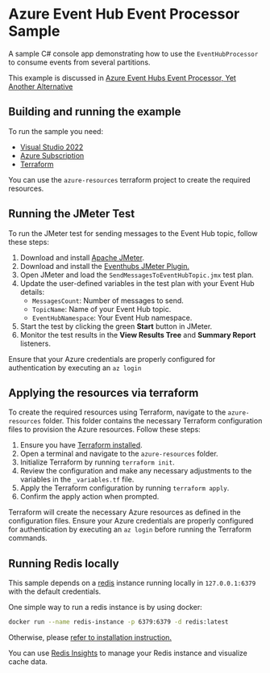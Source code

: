 # Azure Event Hub Event Processor Sample

A sample C# console app demonstrating how to use the `EventHubProcessor` to consume events from several partitions.

This example is discussed in [Azure Event Hubs Event Processor, Yet Another Alternative](http://blog.techdominator.com/article/azure-event-hubs-event-processor,-yet-another-alternative.html)

## Building and running the example

To run the sample you need:

 - [Visual Studio 2022](https://visualstudio.microsoft.com/vs/)
 - [Azure Subscription](https://azure.microsoft.com/en-us/pricing/purchase-options/azure-account)
 - [Terraform](https://developer.hashicorp.com/terraform/install?product_intent=terraform)

You can use the `azure-resources` terraform project to create the required resources.

## Running the JMeter Test

To run the JMeter test for sending messages to the Event Hub topic, follow these steps:

1. Download and install [Apache JMeter](https://jmeter.apache.org/download_jmeter.cgi).
1. Download and install the [Eventhubs JMeter Plugin.](https://github.com/pnopjp/jmeter-plugins)
1. Open JMeter and load the `SendMessagesToEventHubTopic.jmx` test plan.
1. Update the user-defined variables in the test plan with your Event Hub details:
    - `MessagesCount`: Number of messages to send.
    - `TopicName`: Name of your Event Hub topic.
    - `EventHubNamespace`: Your Event Hub namespace.
1. Start the test by clicking the green **Start** button in JMeter.
1. Monitor the test results in the **View Results Tree** and **Summary Report** listeners.

Ensure that your Azure credentials are properly configured for authentication by executing an `az login`

## Applying the resources via terraform

To create the required resources using Terraform, navigate to the `azure-resources` folder. This folder contains the necessary Terraform configuration files to provision the Azure resources. Follow these steps:

1. Ensure you have [Terraform installed](https://learn.hashicorp.com/tutorials/terraform/install-cli).
1. Open a terminal and navigate to the `azure-resources` folder.
1. Initialize Terraform by running `terraform init`.
1. Review the configuration and make any necessary adjustments to the variables in the `_variables.tf` file.
1. Apply the Terraform configuration by running `terraform apply`.
1. Confirm the apply action when prompted.

Terraform will create the necessary Azure resources as defined in the configuration files. Ensure your Azure credentials are properly configured for authentication by executing an `az login` before running the Terraform commands.

## Running Redis locally

This sample depends on a [redis](https://redis.io/) instance running locally in `127.0.0.1:6379` with the default credentials.

One simple way to run a redis instance is by using docker:

```sh
docker run --name redis-instance -p 6379:6379 -d redis:latest
```

Otherwise, please [refer to installation instruction.](https://redis.io/docs/latest/operate/oss_and_stack/install/install-redis/)

You can use [Redis Insights](https://redis.io/insight/) to manage your Redis instance and visualize cache data. 
